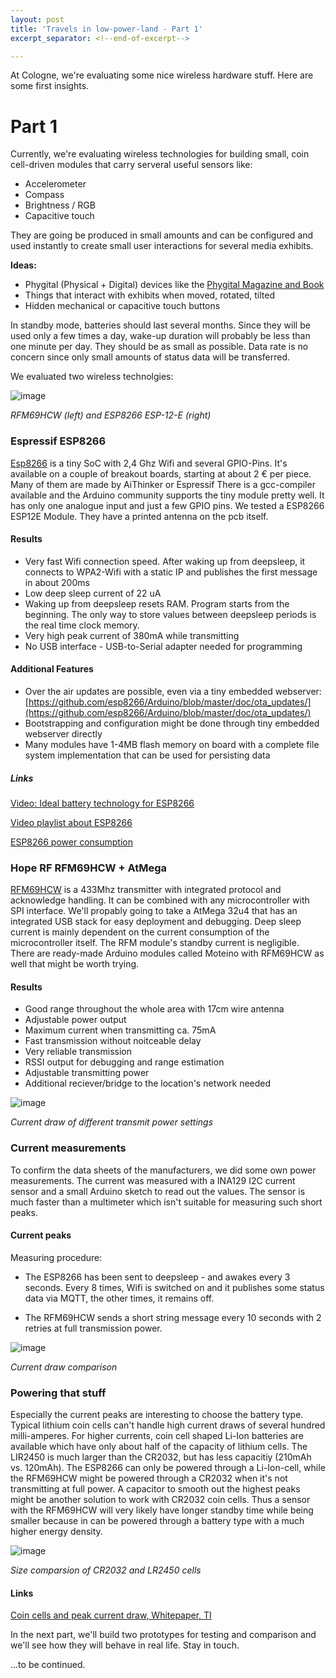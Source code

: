 ```yaml
---
layout: post
title: 'Travels in low-power-land - Part 1'
excerpt_separator: <!--end-of-excerpt-->

---
```

At Cologne, we're evaluating some nice wireless hardware stuff. Here are some first insights.
<!--end-of-excerpt-->

# Part 1
Currently, we're evaluating wireless technologies for building small, coin cell-driven modules that carry serveral useful sensors like:

* Accelerometer
* Compass
* Brightness / RGB
* Capacitive touch

They are going be produced in small amounts and can be configured and used instantly to create small user interactions for several media exhibits.

**Ideas:**

* Phygital (Physical + Digital) devices like the [Phygital Magazine and Book](http://artcom.github.io/Phygital/)
* Things that interact with exhibits when moved, rotated, tilted
* Hidden mechanical or capacitive touch buttons

In standby mode, batteries should last several months. Since they will be used only a few times a day, wake-up duration will probably be less than one minute per day.
They should be as small as possible. Data rate is no concern since only small amounts of status data will be transferred.

We evaluated two wireless technolgies:

![image](/images/2016-7-12-low-power-land/esp_rfm_size.jpg)

*RFM69HCW (left) and ESP8266 ESP-12-E (right)*

### Espressif ESP8266

[Esp8266](http://www.espressif.com/sites/default/files/9b-esp8266-low_power_solutions_en_0.pdf) is a tiny SoC with 2,4 Ghz Wifi and several GPIO-Pins. It's available on a couple of breakout boards, starting at about 2 € per piece. Many of them are made by AiThinker or Espressif There is a gcc-compiler available and the Arduino community supports the tiny module pretty well. It has only one analogue input and just a few GPIO pins. We tested a ESP8266 ESP12E Module. They have a printed antenna on the pcb itself.

#### Results 
* Very fast Wifi connection speed. After waking up from deepsleep, it connects to WPA2-Wifi with a static IP and publishes the first message in about 200ms
* Low deep sleep current of 22 uA
* Waking up from deepsleep resets RAM. Program starts from the beginning. The only way to store values between deepsleep periods is the real time clock memory.
* Very high peak current of 380mA while transmitting
* No USB interface - USB-to-Serial adapter needed for programming
 
#### Additional Features

* Over the air updates are possible, even via a tiny embedded webserver: [https://github.com/esp8266/Arduino/blob/master/doc/ota_updates/](https://github.com/esp8266/Arduino/blob/master/doc/ota_updates/)
* Bootstrapping and configuration might be done through tiny embedded webserver directly 
* Many modules have 1-4MB flash memory on board with a complete file system implementation that can be used for persisting data

##### Links
[Video: Ideal battery technology for ESP8266](https://youtu.be/heD1zw3bMhw?list=PL3XBzmAj53Rlu3Byy_GkqG6b-nwEpWku0)

[Video playlist about ESP8266](https://www.youtube.com/playlist?list=PL3XBzmAj53Rlu3Byy_GkqG6b-nwEpWku0)

[ESP8266 power consumption](http://bbs.espressif.com/viewtopic.php?f=6&t=133)


### Hope RF RFM69HCW + AtMega 

[RFM69HCW](http://www.hoperf.com/upload/rf/RFM69CW-V1.1.pdf) is a 433Mhz transmitter with integrated protocol and acknowledge handling. It can be combined with any microcontroller with SPI interface. We'll propably going to take a AtMega 32u4 that has an integrated USB stack for easy deployment and debugging.
Deep sleep current is mainly dependent on the current consumption of the microcontroller itself. The RFM module's standby current is negligible.
There are ready-made Arduino modules called Moteino with RFM69HCW as well that might be worth trying.

#### Results
* Good range throughout the whole area with 17cm wire antenna
* Adjustable power output
* Maximum current when transmitting ca. 75mA
* Fast transmission without noitceable delay
* Very reliable transmission 
* RSSI output for debugging and range estimation
* Adjustable transmitting power
* Additional reciever/bridge to the location's network needed

![image](/images/2016-7-12-low-power-land/rfm69_power_levels.jpg)

*Current draw of different transmit power settings*

### Current measurements

To confirm the data sheets of the manufacturers, we did some own power measurements.
The current was measured with a INA129 I2C current sensor and a small Arduino sketch to read out the values. The sensor is much faster than a multimeter which isn't suitable for measuring such short peaks.
 
#### Current peaks

Measuring procedure:

* The ESP8266 has been sent to deepsleep - and awakes every 3 seconds. Every 8 times, Wifi is switched on and it publishes some status data via MQTT, the other times, it remains off. 

* The RFM69HCW sends a short string message every 10 seconds with 2 retries at full transmission power. 

![image](/images/2016-7-12-low-power-land/esp_vs_rfm.jpg)

*Current draw comparison*

### Powering that stuff

Especially the current peaks are interesting to choose the battery type. Typical lithium coin cells can't handle high current draws of several hundred milli-amperes. For higher currents, coin cell shaped Li-Ion batteries are available which have only about half of the capacity of lithium cells. The LIR2450 is much larger than the CR2032, but has less capacitiy (210mAh vs. 120mAh). The ESP8266 can only be powered through a Li-Ion-cell, while the RFM69HCW might be powered through a CR2032 when it's not transmitting at full power. A capacitor to smooth out the highest peaks might be another solution to work with CR2032 coin cells.
Thus a sensor with the RFM69HCW will very likely have longer standby time while being smaller because in can be powered through a battery type with a much higher energy density.

![image](/images/2016-7-12-low-power-land/coincells.jpg)

*Size comparsion of CR2032 and LR2450 cells*

#### Links
[Coin cells and peak current draw, Whitepaper, TI](http://www.ti.com/lit/wp/swra349/swra349.pdf)


In the next part, we'll build two prototypes for testing and comparison and we'll see how they will behave in real life. Stay in touch.

...to be continued.
